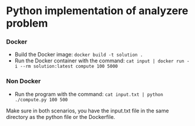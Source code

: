 # Python implementation of analyzere problem

### Docker

- Build the Docker image: `docker build -t solution .`
- Run the Docker container with the command: `cat input | docker run -i --rm solution:latest compute 100 5000`

### Non Docker

- Run the program with the command: `cat input.txt | python ./compute.py 100 500`

Make sure in both scenarios, you have the input.txt file in the same directory as the python file or the Dockerfile.